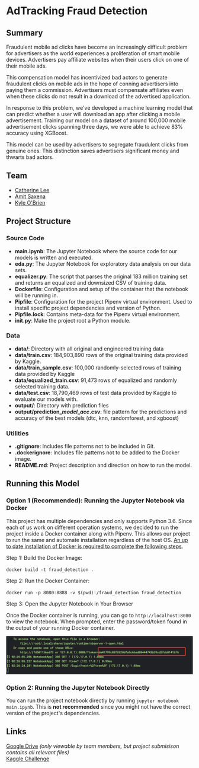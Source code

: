 # AdTracking Fraud Detection

## Summary

Fraudulent mobile ad clicks have become an increasingly difficult problem for advertisers as the world experiences a proliferation of smart mobile devices. Advertisers pay affiliate websites when their users click on one of their mobile ads.

This compensation model has incentivized bad actors to generate fraudulent clicks on mobile ads in the hope of conning advertisers into paying them a commission. Advertisers must compensate affiliates even when these clicks do not result in a download of the advertised application.

In response to this problem, we've developed a machine learning model that can predict whether a user will download an app after clicking a mobile advertisement. Training our model on a dataset of around 100,000 mobile advertisement clicks spanning three days, we were able to achieve 83% accuracy using XGBoost.

This model can be used by advertisers to segregate fraudulent clicks from genuine ones. This distinction saves advertisers significant money and thwarts bad actors.

## Team
- [Catherine Lee ](https://www.linkedin.com/in/catherinelee274/)
- [Amit Saxena](https://www.linkedin.com/in/amitsa1/)
- [Kyle O'Brien](https://www.linkedin.com/in/kyle1668/)

## Project Structure

### Source Code

- **main.ipynb**: The Jupyter Notebook where the source code for our models is written and executed.
- **eda.py**: The Jupyter Notebook for exploratory data analysis on our data sets.
- **equalizer.py**: The script that parses the original 183 million training set and returns an equalized and downsized CSV of training data.
- **Dockerfile**: Configuration and setup of the container that the notebook will be running in.
- **Pipfile**: Configuration for the project Pipenv virtual environment. Used to install specific project dependencies and version of Python.
- **Pipfile.lock**: Contains meta-data for the Pipenv virtual environment.
- **__init__.py**: Make the project root a Python module.

### Data
- **data/**: Directory with all original and engineered training data
- **data/train.csv**: 184,903,890 rows of the original training data provided by Kaggle.
- **data/train_sample.csv**: 100,000 randomly-selected rows of training data provided by Kaggle
- **data/equalized_train.csv**: 91,473 rows of equalized and randomly selected training data.
- **data/test.csv**: 18,790,469 rows of test data provided by Kaggle to evaluate our models with.
- **output/**: Directory with prediction files
- **output/prediction_*model*_*acc*.csv**: file pattern for the predictions and accuracy of the best models (dtc, knn, randomforest, and xgboost)  

### Utilities

- **.gitignore**: Includes file patterns not to be included in Git.
- **.dockerignore**: Includes file patterns not to be added to the Docker image.
- **README.md**: Project description and direction on how to run the model.

## Running this Model

### Option 1 (Recommended): Running the Jupyter Notebook via Docker

This project has multiple dependencies and only supports Python 3.6. Since each of us work on different operation systems, we decided to run the project inside a Docker container along with Pipenv. This allows our project to run the same and automate installation regardless of the host OS. [An up to date installation of Docker is required to complete the following steps](https://www.docker.com/get-started).

Step 1: Build the Docker Image:

`docker build -t fraud_detection .`

Step 2: Run the Docker Container:

`docker run -p 8080:8888 -v $(pwd):/fraud_detection fraud_detection`

Step 3: Open the Jupyter Notebook in Your Browser

Once the Docker container is running, you can go to `http://localhost:8080` to view the notebook. When prompted, enter the password/token found in the output of your running Docker container.

![The Notebook Token](./assets/token-readme-image.png)

### Option 2: Running the Jupyter Notebook Directly

You can run the project notebook directly by running `jupyter notebook main.ipynb`. This is **not recommended** since you might not have the correct version of the project's dependencies.

## Links

[Google Drive](https://drive.google.com/drive/u/0/folders/0AFnlAysa3MTEUk9PVA) *(only viewable by team members, but project submisison contains all relevant files)*\
[Kaggle Challenge](https://www.kaggle.com/c/talkingdata-adtracking-fraud-detection)

